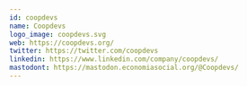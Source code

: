 ```yaml
---
id: coopdevs
name: Coopdevs
logo_image: coopdevs.svg
web: https://coopdevs.org/
twitter: https://twitter.com/coopdevs
linkedin: https://www.linkedin.com/company/coopdevs/
mastodont: https://mastodon.economiasocial.org/@Coopdevs/
---
```


